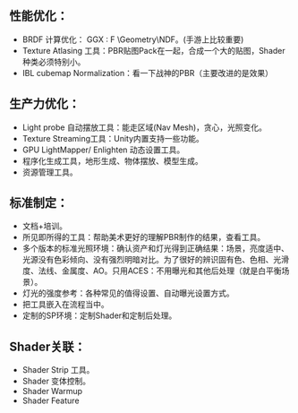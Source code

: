 ## 性能优化：

* BRDF 计算优化： GGX : F \Geometry\NDF。(手游上比较重要)
* Texture Atlasing 工具：PBR贴图Pack在一起，合成一个大的贴图，Shader种类必须特别小。
* IBL cubemap Normalization：看一下战神的PBR（主要改进的是效果）

## 生产力优化：

* Light probe 自动摆放工具：能走区域(Nav Mesh)，贪心，光照变化。
* Texture Streaming工具：Unity内置支持一些功能。
* GPU LightMapper/ Enlighten 动态设置工具。
* 程序化生成工具，地形生成、物体摆放、模型生成。
* 资源管理工具。

## 标准制定：

* 文档+培训。
* 所见即所得的工具：帮助美术更好的理解PBR制作的结果，查看工具。
* 多个版本的标准光照环境：确认资产和灯光得到正确结果：场景，亮度适中、光源没有色彩倾向、没有强烈明暗对比。为了很好的辨识固有色、色相、光滑度、法线、金属度、AO。只用ACES：不用曝光和其他后处理（就是白平衡场景）。
* 灯光的强度参考：各种常见的值得设置、自动曝光设置方式。
* 把工具嵌入在流程当中。
* 定制的SP环境：定制Shader和定制后处理。



## Shader关联：

* Shader Strip 工具。
* Shader 变体控制。
* Shader Warmup
* Shader Feature